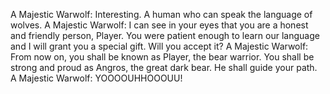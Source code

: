 A Majestic Warwolf: Interesting. A human who can speak the language of wolves.
A Majestic Warwolf: I can see in your eyes that you are a honest and friendly person, Player. You were patient enough to learn our language and I will grant you a special gift. Will you accept it?
A Majestic Warwolf: From now on, you shall be known as Player, the bear warrior. You shall be strong and proud as Angros, the great dark bear. He shall guide your path.
A Majestic Warwolf: YOOOOUHHOOOUU!